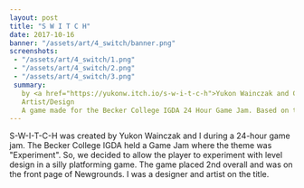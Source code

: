 ```yaml
---
layout: post
title: "S W I T C H"
date: 2017-10-16
banner: "/assets/art/4_switch/banner.png"
screenshots:
 - "/assets/art/4_switch/1.png"
 - "/assets/art/4_switch/2.png"
 - "/assets/art/4_switch/3.png"
 summary: 
   by <a href="https://yukonw.itch.io/s-w-i-t-c-h">Yukon Wainczak and Chloe Tibets</a>
   Artist/Design
   A game made for the Becker College IGDA 24 Hour Game Jam. Based on the idea of experimenting with level design in a local multiplayer game where you challenge your friends.
---
```

S-W-I-T-C-H was created by Yukon Wainczak and I during a 24-hour game jam. The Becker College IGDA held a Game Jam where the theme was "Experiment". So, we decided to allow the player to experiment with level design in a silly platforming game. The game placed 2nd overall and was on the front page of Newgrounds. I was a designer and artist on the title.
